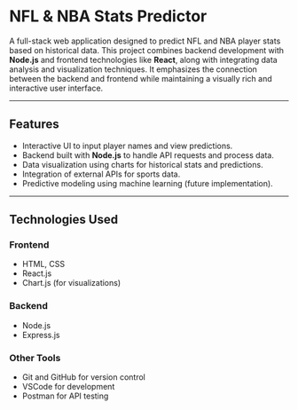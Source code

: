 # NFL & NBA Stats Predictor

A full-stack web application designed to predict NFL and NBA player stats based on historical data. This project combines backend development with **Node.js** and frontend technologies like **React**, along with integrating data analysis and visualization techniques. It emphasizes the connection between the backend and frontend while maintaining a visually rich and interactive user interface.

---

## **Features**
- Interactive UI to input player names and view predictions.
- Backend built with **Node.js** to handle API requests and process data.
- Data visualization using charts for historical stats and predictions.
- Integration of external APIs for sports data.
- Predictive modeling using machine learning (future implementation).

---

## **Technologies Used**
### **Frontend**
- HTML, CSS
- React.js
- Chart.js (for visualizations)

### **Backend**
- Node.js
- Express.js

### **Other Tools**
- Git and GitHub for version control
- VSCode for development
- Postman for API testing
